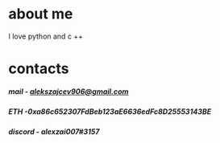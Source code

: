 # about me

I love python and c ++

# contacts
##### mail - alekszajcev906@gmail.com

##### ETH -0xa86c652307FdBeb123aE6636edFc8D25553143BE

##### discord - alexzai007#3157
